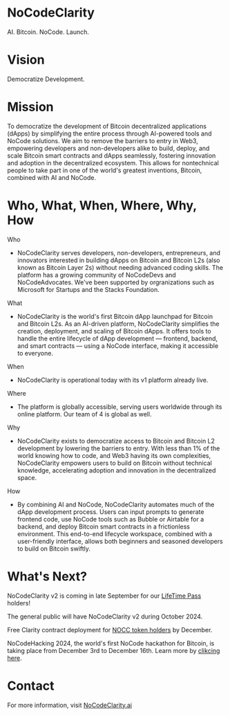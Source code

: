 # NoCodeClarity

AI. Bitcoin. NoCode. Launch.

# Vision

Democratize Development.

# Mission

To democratize the development of Bitcoin decentralized applications (dApps) by simplifying the entire process through AI-powered tools and NoCode solutions. We aim to remove the barriers to entry in Web3, empowering developers and non-developers alike to build, deploy, and scale Bitcoin smart contracts and dApps seamlessly, fostering innovation and adoption in the decentralized ecosystem. This allows for nontechnical people to take part in one of the world's greatest inventions, Bitcoin, combined with AI and NoCode. 

# Who, What, When, Where, Why, How

Who

- NoCodeClarity serves developers, non-developers, entrepreneurs, and innovators interested in building dApps on Bitcoin and Bitcoin L2s (also known as Bitcoin Layer 2s) without needing advanced coding skills. The platform has a growing community of NoCodeDevs and NoCodeAdvocates. We've been supported by orgranizations such as Microsoft for Startups and the Stacks Foundation.

What

- NoCodeClarity is the world's first Bitcoin dApp launchpad for Bitcoin and Bitcoin L2s. As an AI-driven platform, NoCodeClarity simplifies the creation, deployment, and scaling of Bitcoin dApps. It offers tools to handle the entire lifecycle of dApp development — frontend, backend, and smart contracts — using a NoCode interface, making it accessible to everyone.

When

- NoCodeClarity is operational today with its v1 platform already live. 

Where

- The platform is globally accessible, serving users worldwide through its online platform. Our team of 4 is global as well. 

Why

- NoCodeClarity exists to democratize access to Bitcoin and Bitcoin L2 development by lowering the barriers to entry. With less than 1% of the world knowing how to code, and Web3 having its own complexities, NoCodeClarity empowers users to build on Bitcoin without technical knowledge, accelerating adoption and innovation in the decentralized space.

How

- By combining AI and NoCode, NoCodeClarity automates much of the dApp development process. Users can input prompts to generate frontend code, use NoCode tools such as Bubble or Airtable for a backend, and deploy Bitcoin smart contracts in a frictionless environment. This end-to-end lifecycle workspace, combined with a user-friendly interface, allows both beginners and seasoned developers to build on Bitcoin swiftly.

# What's Next? 

NoCodeClarity v2 is coming in late September for our [LifeTime Pass](https://stacks.gamma.io/collections/nocodeclarity-pass) holders! 

The general public will have NoCodeClarity v2 during October 2024. 

Free Clarity contract deployment for [NOCC token holders](https://nocodeclarity.xyz/) by December.

NoCodeHacking 2024, the world's first NoCode hackathon for Bitcoin, is taking place from December 3rd to December 16th. Learn more by [clikcing here](https://nocodehacking.com).

# Contact
For more information, visit [NoCodeClarity.ai](https://nocodeclarity.ai)
